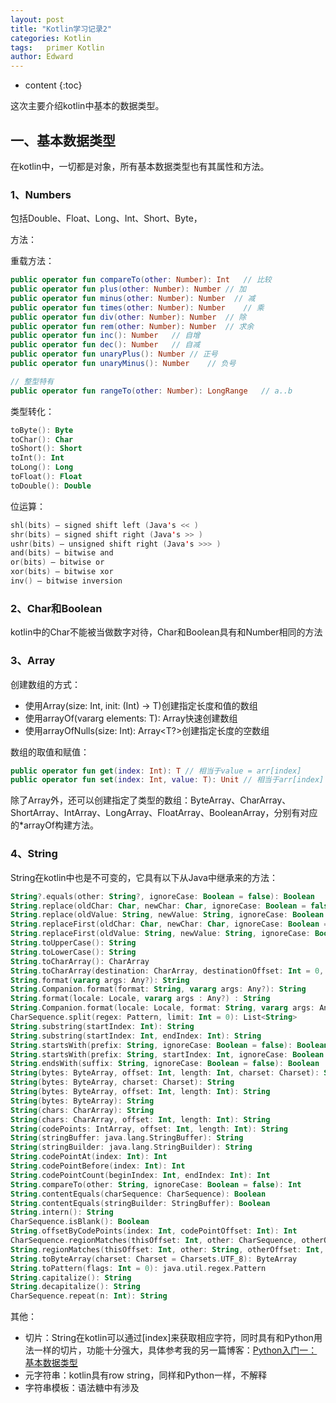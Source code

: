 ```yaml
---
layout: post
title: "Kotlin学习记录2"
categories: Kotlin
tags:   primer Kotlin
author: Edward
---
```


* content
{:toc}

这次主要介绍kotlin中基本的数据类型。




## 一、基本数据类型

在kotlin中，一切都是对象，所有基本数据类型也有其属性和方法。

### 1、Numbers

包括Double、Float、Long、Int、Short、Byte，

方法：

重载方法：

```kotlin
public operator fun compareTo(other: Number): Int   // 比较
public operator fun plus(other: Number): Number // 加
public operator fun minus(other: Number): Number  // 减
public operator fun times(other: Number): Number    // 乘
public operator fun div(other: Number): Number  // 除
public operator fun rem(other: Number): Number  // 求余
public operator fun inc(): Number   // 自增
public operator fun dec(): Number   // 自减
public operator fun unaryPlus(): Number // 正号
public operator fun unaryMinus(): Number    // 负号

// 整型特有
public operator fun rangeTo(other: Number): LongRange   // a..b
```

类型转化：

```kotlin
toByte(): Byte
toChar(): Char
toShort(): Short
toInt(): Int
toLong(): Long
toFloat(): Float
toDouble(): Double
```

位运算：

```kotlin
shl(bits) – signed shift left (Java's << )
shr(bits) – signed shift right (Java's >> )
ushr(bits) – unsigned shift right (Java's >>> )
and(bits) – bitwise and
or(bits) – bitwise or
xor(bits) – bitwise xor
inv() – bitwise inversion 
```

### 2、Char和Boolean

kotlin中的Char不能被当做数字对待，Char和Boolean具有和Number相同的方法

### 3、Array

创建数组的方式：

- 使用Array(size: Int, init: (Int) -> T)创建指定长度和值的数组
- 使用arrayOf(vararg elements: T): Array<T>快速创建数组
- 使用arrayOfNulls(size: Int): Array<T?>创建指定长度的空数组

数组的取值和赋值：

```kotlin
public operator fun get(index: Int): T // 相当于value = arr[index]
public operator fun set(index: Int, value: T): Unit // 相当于arr[index] = value
```

除了Array外，还可以创建指定了类型的数组：ByteArray、CharArray、ShortArray、IntArray、LongArray、FloatArray、BooleanArray，分别有对应的*arrayOf构建方法。

### 4、String

String在kotlin中也是不可变的，它具有以下从Java中继承来的方法：

```kotlin
String?.equals(other: String?, ignoreCase: Boolean = false): Boolean
String.replace(oldChar: Char, newChar: Char, ignoreCase: Boolean = false): String
String.replace(oldValue: String, newValue: String, ignoreCase: Boolean = false): String
String.replaceFirst(oldChar: Char, newChar: Char, ignoreCase: Boolean = false): String
String.replaceFirst(oldValue: String, newValue: String, ignoreCase: Boolean = false): String
String.toUpperCase(): String
String.toLowerCase(): String
String.toCharArray(): CharArray
String.toCharArray(destination: CharArray, destinationOffset: Int = 0, startIndex: Int = 0, endIndex: Int = length): CharArray
String.format(vararg args: Any?): String
String.Companion.format(format: String, vararg args: Any?): String
String.format(locale: Locale, vararg args : Any?) : String
String.Companion.format(locale: Locale, format: String, vararg args: Any?): String
CharSequence.split(regex: Pattern, limit: Int = 0): List<String>
String.substring(startIndex: Int): String
String.substring(startIndex: Int, endIndex: Int): String
String.startsWith(prefix: String, ignoreCase: Boolean = false): Boolean 
String.startsWith(prefix: String, startIndex: Int, ignoreCase: Boolean = false): Boolean
String.endsWith(suffix: String, ignoreCase: Boolean = false): Boolean
String(bytes: ByteArray, offset: Int, length: Int, charset: Charset): String
String(bytes: ByteArray, charset: Charset): String
String(bytes: ByteArray, offset: Int, length: Int): String
String(bytes: ByteArray): String
String(chars: CharArray): String
String(chars: CharArray, offset: Int, length: Int): String 
String(codePoints: IntArray, offset: Int, length: Int): String
String(stringBuffer: java.lang.StringBuffer): String
String(stringBuilder: java.lang.StringBuilder): String
String.codePointAt(index: Int): Int
String.codePointBefore(index: Int): Int
String.codePointCount(beginIndex: Int, endIndex: Int): Int
String.compareTo(other: String, ignoreCase: Boolean = false): Int
String.contentEquals(charSequence: CharSequence): Boolean
String.contentEquals(stringBuilder: StringBuffer): Boolean
String.intern(): String
CharSequence.isBlank(): Boolean 
String.offsetByCodePoints(index: Int, codePointOffset: Int): Int 
CharSequence.regionMatches(thisOffset: Int, other: CharSequence, otherOffset: Int, length: Int, ignoreCase: Boolean = false): Boolean
String.regionMatches(thisOffset: Int, other: String, otherOffset: Int, length: Int, ignoreCase: Boolean = false): Boolean
String.toByteArray(charset: Charset = Charsets.UTF_8): ByteArray
String.toPattern(flags: Int = 0): java.util.regex.Pattern
String.capitalize(): String
String.decapitalize(): String
CharSequence.repeat(n: Int): String

```

其他：
- 切片：String在kotlin可以通过[index]来获取相应字符，同时具有和Python用法一样的切片，功能十分强大，具体参考我的另一篇博客：[Python入门一：基本数据类型](http://www.isedwardtang.com/2016/08/20/python-primer-1/)
- 元字符串：kotlin具有row string，同样和Python一样，不解释
- 字符串模板：语法糖中有涉及
